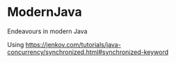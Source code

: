 # ModernJava
Endeavours in modern Java

Using https://jenkov.com/tutorials/java-concurrency/synchronized.html#synchronized-keyword